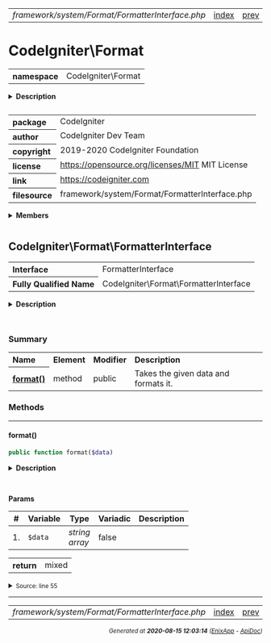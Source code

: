 


 



<table>
<tr>
<td style="width:100%"><em>framework/system/Format/FormatterInterface.php</em></td>
<td><a href="../../../../../../api/index.md">index</a></td>
<td><a href="../../../../../../api/vendor/codeigniter4/framework/system/Format/Exceptions/FormatException.md">prev</a></td>
<td><a href="../../../../../../api/vendor/codeigniter4/framework/system/Format/JSONFormatter.md">next</a></td>
</tr>
</table>







# CodeIgniter\Format 
<table style="text-align:left">
<tr><th>namespace</th><td>CodeIgniter\Format</td></tr>
</table>

<details>
<summary style="margin-bottom:12px;"><strong>Description</strong></summary>

<table>
<tr><td>
CodeIgniter
</td></tr>
</table>

<table>
<tr><td>
An open source application development framework for PHP

This content is released under the MIT License (MIT)

Copyright (c) 2014-2019 British Columbia Institute of Technology
Copyright (c) 2019-2020 CodeIgniter Foundation

Permission is hereby granted, free of charge, to any person obtaining a copy
of this software and associated documentation files (the "Software"), to deal
in the Software without restriction, including without limitation the rights
to use, copy, modify, merge, publish, distribute, sublicense, and/or sell
copies of the Software, and to permit persons to whom the Software is
furnished to do so, subject to the following conditions:

The above copyright notice and this permission notice shall be included in
all copies or substantial portions of the Software.

THE SOFTWARE IS PROVIDED "AS IS", WITHOUT WARRANTY OF ANY KIND, EXPRESS OR
IMPLIED, INCLUDING BUT NOT LIMITED TO THE WARRANTIES OF MERCHANTABILITY,
FITNESS FOR A PARTICULAR PURPOSE AND NONINFRINGEMENT. IN NO EVENT SHALL THE
AUTHORS OR COPYRIGHT HOLDERS BE LIABLE FOR ANY CLAIM, DAMAGES OR OTHER
LIABILITY, WHETHER IN AN ACTION OF CONTRACT, TORT OR OTHERWISE, ARISING FROM,
OUT OF OR IN CONNECTION WITH THE SOFTWARE OR THE USE OR OTHER DEALINGS IN
THE SOFTWARE.
</td></tr>
</table>

</details>



<table style="text-align:left">
<tr style="vertical-align:top;">
<th>package</th>
<td>CodeIgniter
</td>
</tr>
<tr style="vertical-align:top;">
<th>author</th>
<td>CodeIgniter Dev Team
</td>
</tr>
<tr style="vertical-align:top;">
<th>copyright</th>
<td>2019-2020 CodeIgniter Foundation
</td>
</tr>
<tr style="vertical-align:top;">
<th>license</th>
<td><a href="https://opensource.org/licenses/MIT">https://opensource.org/licenses/MIT</a>	MIT License
</td>
</tr>
<tr style="vertical-align:top;">
<th>link</th>
<td><a href="https://codeigniter.com">https://codeigniter.com</a>

</td>
</tr>
<tr style="vertical-align:top;">
<th>filesource</th>
<td>framework/system/Format/FormatterInterface.php
</td>
</tr>
</table>

 

<details>
<summary style="margin-bottom:12px;"><strong>Members</strong></summary>
<table>
<tr><td><a href="../../../../../../api/vendor/codeigniter4/framework/system/Format/Exceptions/FormatException.md">CodeIgniter\Format\Exceptions\FormatException</a></td></tr>
<tr><td><a href="../../../../../../api/vendor/codeigniter4/framework/system/Format/FormatterInterface.md">CodeIgniter\Format\FormatterInterface</a></td></tr>
<tr><td><a href="../../../../../../api/vendor/codeigniter4/framework/system/Format/JSONFormatter.md">CodeIgniter\Format\JSONFormatter</a></td></tr>
<tr><td><a href="../../../../../../api/vendor/codeigniter4/framework/system/Format/XMLFormatter.md">CodeIgniter\Format\XMLFormatter</a></td></tr>
</table>
</details>



 

 
## CodeIgniter\Format\FormatterInterface

<table style="text-align:left">
<tr><th>Interface</th><td>FormatterInterface</td></tr>
<tr><th>Fully Qualified Name</th><td>CodeIgniter\Format\FormatterInterface</td></tr>
</table>


<details>
<summary style="margin-bottom:12px;"><strong>Description</strong></summary>

<table>
<tr><td>
Formatter interface
</td></tr>
</table>


</details>



<table style="text-align:left">
</table>



### Summary


<table style="text-align:left;">
<tr>
<th>Name</th>
<th>Element</th>
<th>Modifier</th>
<th>Description</th>
</tr>


<tr>
<th><a href="#format"><strong>format</strong>()</a></th>
<td>method</td>
<td>
public

</td>
<td>Takes the given data and formats it.</td>
</tr>

</table>






### Methods


<hr>

#### format()

```php
public function format($data)
```

<details>
<summary style="margin-bottom:12px;"><strong>Description</strong></summary>

<table>
<tr><td>
Takes the given data and formats it.
</td></tr>
</table>


</details>



<table style="text-align:left">
</table>


**Params**

<table>
<thead>
<tr>
<th>#</th>
<th>Variable</th>
<th>Type</th>
<th>Variadic</th>
<th>Description</th>
</tr>
</thead>
<tbody>

<tr>
<td>1.</td>
<td><code>$data</code></td>
<td><em>string<br>array
</em></td>
<td>false</td>
<td></td>
</tr>


</tbody>
</table>



<table>
<tr>
<th style="vertical-align:top;">return</th>
<td>mixed
</td>
</tr>
</table>





<details>
<summary><small>Source: line 55</small></summary>

```php
public function format($data);
```

</details>





 


 
  




<hr>

<table>
<tr>
<td style="width:100%"><em>framework/system/Format/FormatterInterface.php</em></td>
<td><a href="../../../../../../api/index.md">index</a></td>
<td><a href="../../../../../../api/vendor/codeigniter4/framework/system/Format/Exceptions/FormatException.md">prev</a></td>
<td><a href="../../../../../../api/vendor/codeigniter4/framework/system/Format/JSONFormatter.md">next</a></td>
<td><a href="#">top</a></td></tr>
</table>




<div style="text-align:right;">

<small>_Generated at **2020-08-15 12:03:14**_ *([EnixApp](https://github.com/enix-app) - [ApiDoc](https://github.com/enix-app/apidoc))*</small>
</div>